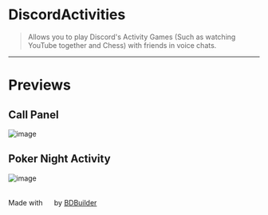 # DiscordActivities

> Allows you to play Discord's Activity Games (Such as watching YouTube together and Chess) with friends in voice chats.
<hr/>


# Previews

## Call Panel
![image](https://raw.githubusercontent.com/QWERTxD/BetterDiscordPlugins/main/DiscordActivities/src/./assets/call.png)
<br/>

## Poker Night Activity
![image](https://raw.githubusercontent.com/QWERTxD/BetterDiscordPlugins/main/DiscordActivities/src/./assets/pokernight.png)

<br/>
<span>Made with <img src="https://discord.com/assets/0483f2b648dcc986d01385062052ae1c.svg" width="15" /> by <a href="https://github.com/Kyza/bdbuilder">BDBuilder</a></span>